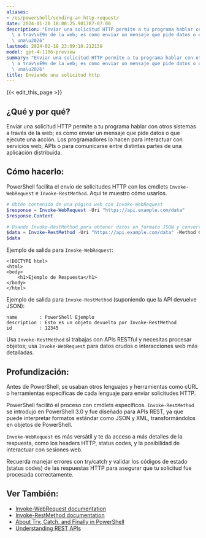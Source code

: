 ```yaml
---
aliases:
- /es/powershell/sending-an-http-request/
date: 2024-01-20 18:00:25.981787-07:00
description: "Enviar una solicitud HTTP permite a tu programa hablar con otros sistemas\
  \ a trav\xE9s de la web; es como enviar un mensaje que pide datos o que ejecute\
  \ una\u2026"
lastmod: 2024-02-18 23:09:10.212139
model: gpt-4-1106-preview
summary: "Enviar una solicitud HTTP permite a tu programa hablar con otros sistemas\
  \ a trav\xE9s de la web; es como enviar un mensaje que pide datos o que ejecute\
  \ una\u2026"
title: Enviando una solicitud http
---
```


{{< edit_this_page >}}

## ¿Qué y por qué?
Enviar una solicitud HTTP permite a tu programa hablar con otros sistemas a través de la web; es como enviar un mensaje que pide datos o que ejecute una acción. Los programadores lo hacen para interactuar con servicios web, APIs o para comunicarse entre distintas partes de una aplicación distribuida.

## Cómo hacerlo:
PowerShell facilita el envío de solicitudes HTTP con los cmdlets `Invoke-WebRequest` e `Invoke-RestMethod`. Aquí te muestro cómo usarlos.

```PowerShell
# Obtén contenido de una página web con Invoke-WebRequest
$response = Invoke-WebRequest -Uri "https://api.example.com/data"
$response.Content

# Usando Invoke-RestMethod para obtener datos en formato JSON y convertirlos directamente en objetos de PowerShell
$data = Invoke-RestMethod -Uri "https://api.example.com/data" -Method Get
$data
```

Ejemplo de salida para `Invoke-WebRequest`:
```
<!DOCTYPE html>
<html>
<body>
    <h1>Ejemplo de Respuesta</h1>
</body>
</html>
```

Ejemplo de salida para `Invoke-RestMethod` (suponiendo que la API devuelve JSON):
```
name        : PowerShell Ejemplo
description : Esto es un objeto devuelto por Invoke-RestMethod
id          : 12345
```

Usa `Invoke-RestMethod` si trabajas con APIs RESTful y necesitas procesar objetos; usa `Invoke-WebRequest` para datos crudos o interacciones web más detalladas.

## Profundización:
Antes de PowerShell, se usaban otros lenguajes y herramientas como cURL o herramientas específicas de cada lenguaje para enviar solicitudes HTTP. 

PowerShell facilitó el proceso con cmdlets específicos. `Invoke-RestMethod` se introdujo en PowerShell 3.0 y fue diseñado para APIs REST, ya que puede interpretar formatos estándar como JSON y XML, transformándolos en objetos de PowerShell.

`Invoke-WebRequest` es más versátil y te da acceso a más detalles de la respuesta, como los headers HTTP, status codes, y la posibilidad de interactuar con sesiones web.

Recuerda manejar errores con try/catch y validar los códigos de estado (status codes) de las respuestas HTTP para asegurar que tu solicitud fue procesada correctamente.

## Ver También:
- [Invoke-WebRequest documentation](https://docs.microsoft.com/en-us/powershell/module/microsoft.powershell.utility/invoke-webrequest)
- [Invoke-RestMethod documentation](https://docs.microsoft.com/en-us/powershell/module/microsoft.powershell.utility/invoke-restmethod)
- [About Try, Catch, and Finally in PowerShell](https://docs.microsoft.com/en-us/powershell/scripting/learn/deep-dives/everything-about-exceptions)
- [Understanding REST APIs](https://www.redhat.com/en/topics/api/what-is-a-rest-api)
